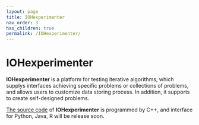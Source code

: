 ```yaml
---
layout: page
title: IOHexperimenter
nav_order: 3
has_children: true
permalink: /IOHexperimenter/
---
```


IOHexperimenter
============================================

**IOHexperimenter** is a platform for testing iterative algorithms, which supplys interfaces achieving specific problems or collections of problems, and allows users to customize data storing process. In addition, it supports to create self-designed problems.

[The source code](https://github.com/IOHprofiler/IOHexperimenter/tree/NewStructure/src) of **IOHexperimenter** is programmed by C++, and interface for Python, Java, R will be release soon.     